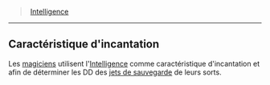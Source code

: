 ﻿---
!Generic
Id: abilities_intelligence_hd.md#caractéristique-dincantation
ParentLink: abilities_intelligence_hd.md#intelligence
Name: Caractéristique d'incantation
ParentName: Intelligence
NameLevel: 2
Attributes: {}
---
> [Intelligence](hd_abilities_intelligence.md)

---

## Caractéristique d'incantation

Les [magiciens](hd_wizard.md) utilisent l'[Intelligence](hd_abilities_intelligence.md) comme caractéristique d'incantation et afin de déterminer les DD des [jets de sauvegarde](hd_abilities_jets_de_sauvegarde.md) de leurs sorts.

